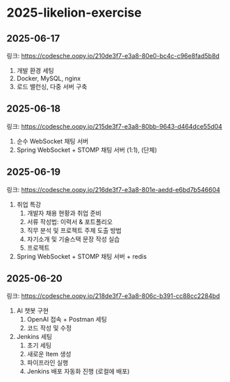 # 2025-likelion-exercise

## 2025-06-17

링크: https://codesche.oopy.io/210de3f7-e3a8-80e0-bc4c-c96e8fad5b8d

1. 개발 환경 세팅
2. Docker, MySQL, nginx
3. 로드 밸런싱, 다중 서버 구축

## 2025-06-18

링크: https://codesche.oopy.io/215de3f7-e3a8-80bb-9643-d464dce55d04

1. 순수 WebSocket 채팅 서버
2. Spring WebSocket + STOMP 채팅 서버 (1:1), (단체)

## 2025-06-19

링크: https://codesche.oopy.io/216de3f7-e3a8-801e-aedd-e6bd7b546604

1. 취업 특강
   1. 개발자 채용 현황과 취업 준비
   2. 서류 작성법: 이력서 & 포트폴리오
   3. 직무 분석 및 프로젝트 주제 도출 방법
   4. 자기소개 및 기술스택 문장 작성 실습
   5. 프로젝트
2. Spring WebSocket + STOMP 채팅 서버 + redis

## 2025-06-20

링크: https://codesche.oopy.io/218de3f7-e3a8-806c-b391-cc88cc2284bd

1. AI 챗봇 구현
   1. OpenAI 접속 + Postman 세팅
   2. 코드 작성 및 수정
2. Jenkins 세팅
   1. 초기 세팅
   2. 새로운 Item 생성
   3. 파이프라인 실행
   4. Jenkins 배포 자동화 진행 (로컬에 배포) 




